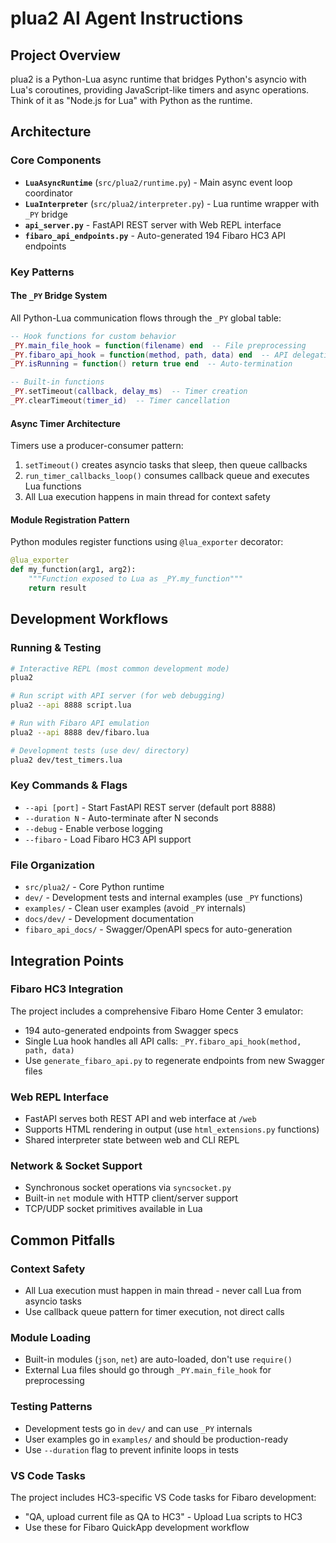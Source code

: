 # plua2 AI Agent Instructions

## Project Overview
plua2 is a Python-Lua async runtime that bridges Python's asyncio with Lua's coroutines, providing JavaScript-like timers and async operations. Think of it as "Node.js for Lua" with Python as the runtime.

## Architecture

### Core Components
- **`LuaAsyncRuntime`** (`src/plua2/runtime.py`) - Main async event loop coordinator
- **`LuaInterpreter`** (`src/plua2/interpreter.py`) - Lua runtime wrapper with `_PY` bridge
- **`api_server.py`** - FastAPI REST server with Web REPL interface  
- **`fibaro_api_endpoints.py`** - Auto-generated 194 Fibaro HC3 API endpoints

### Key Patterns

#### The `_PY` Bridge System
All Python-Lua communication flows through the `_PY` global table:
```lua
-- Hook functions for custom behavior
_PY.main_file_hook = function(filename) end  -- File preprocessing
_PY.fibaro_api_hook = function(method, path, data) end  -- API delegation
_PY.isRunning = function() return true end  -- Auto-termination

-- Built-in functions
_PY.setTimeout(callback, delay_ms)  -- Timer creation
_PY.clearTimeout(timer_id)  -- Timer cancellation
```

#### Async Timer Architecture
Timers use a producer-consumer pattern:
1. `setTimeout()` creates asyncio tasks that sleep, then queue callbacks
2. `run_timer_callbacks_loop()` consumes callback queue and executes Lua functions
3. All Lua execution happens in main thread for context safety

#### Module Registration Pattern
Python modules register functions using `@lua_exporter` decorator:
```python
@lua_exporter
def my_function(arg1, arg2):
    """Function exposed to Lua as _PY.my_function"""
    return result
```

## Development Workflows

### Running & Testing
```bash
# Interactive REPL (most common development mode)
plua2

# Run script with API server (for web debugging)
plua2 --api 8888 script.lua

# Run with Fibaro API emulation
plua2 --api 8888 dev/fibaro.lua

# Development tests (use dev/ directory)
plua2 dev/test_timers.lua
```

### Key Commands & Flags
- `--api [port]` - Start FastAPI REST server (default port 8888)
- `--duration N` - Auto-terminate after N seconds
- `--debug` - Enable verbose logging
- `--fibaro` - Load Fibaro HC3 API support

### File Organization
- `src/plua2/` - Core Python runtime
- `dev/` - Development tests and internal examples (use `_PY` functions)
- `examples/` - Clean user examples (avoid `_PY` internals)
- `docs/dev/` - Development documentation
- `fibaro_api_docs/` - Swagger/OpenAPI specs for auto-generation

## Integration Points

### Fibaro HC3 Integration
The project includes a comprehensive Fibaro Home Center 3 emulator:
- 194 auto-generated endpoints from Swagger specs
- Single Lua hook handles all API calls: `_PY.fibaro_api_hook(method, path, data)`
- Use `generate_fibaro_api.py` to regenerate endpoints from new Swagger files

### Web REPL Interface
- FastAPI serves both REST API and web interface at `/web`
- Supports HTML rendering in output (use `html_extensions.py` functions)
- Shared interpreter state between web and CLI REPL

### Network & Socket Support
- Synchronous socket operations via `syncsocket.py` 
- Built-in `net` module with HTTP client/server support
- TCP/UDP socket primitives available in Lua

## Common Pitfalls

### Context Safety
- All Lua execution must happen in main thread - never call Lua from asyncio tasks
- Use callback queue pattern for timer execution, not direct calls

### Module Loading
- Built-in modules (`json`, `net`) are auto-loaded, don't use `require()`
- External Lua files should go through `_PY.main_file_hook` for preprocessing

### Testing Patterns
- Development tests go in `dev/` and can use `_PY` internals
- User examples go in `examples/` and should be production-ready
- Use `--duration` flag to prevent infinite loops in tests

### VS Code Tasks
The project includes HC3-specific VS Code tasks for Fibaro development:
- "QA, upload current file as QA to HC3" - Upload Lua scripts to HC3
- Use these for Fibaro QuickApp development workflow
